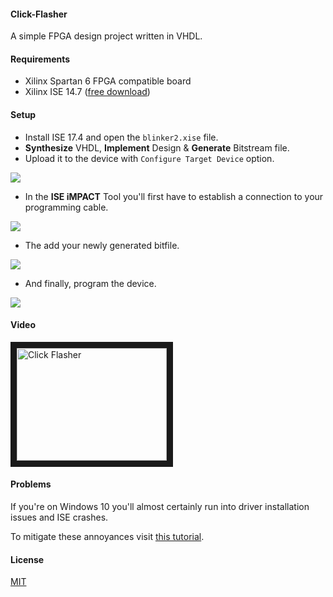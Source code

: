 #### Click-Flasher

A simple FPGA design project written in VHDL.

#### Requirements

- Xilinx Spartan 6 FPGA compatible board
- Xilinx ISE 14.7 ([free download](http://www.xilinx.com/products/design-tools/ise-design-suite.html))

#### Setup

- Install ISE 17.4 and open the `blinker2.xise` file.
- **Synthesize** VHDL, **Implement** Design & **Generate** Bitstream file.
- Upload it to the device with `Configure Target Device` option.

<img src="http://fs5.directupload.net/images/160403/ypy7c43l.png"/>

- In the **ISE iMPACT** Tool you'll first have to establish a connection to your programming cable.

<img src="http://fs5.directupload.net/images/160403/d2ro2hmo.png"/>

- The add your newly generated bitfile.

<img src="http://fs5.directupload.net/images/160403/e8erbfib.png"/>

- And finally, program the device.

<img src="http://fs5.directupload.net/images/160403/wkbtmv8m.png"/>

#### Video

<a href="http://www.youtube.com/watch?feature=player_embedded&v=13CHJehqqGs"
target="_blank"><img src="http://img.youtube.com/vi/13CHJehqqGs/0.jpg"
alt="Click Flasher" width="240" height="180" border="10" /></a>

#### Problems

If you're on Windows 10 you'll almost certainly run into driver installation issues and ISE crashes.

To mitigate these annoyances visit [this tutorial](http://www.porlidas.gr/InstDev/InstDevEn.htm).

#### License

[MIT](https://github.com/brakmic/Blinker2/blob/master/LICENSE)